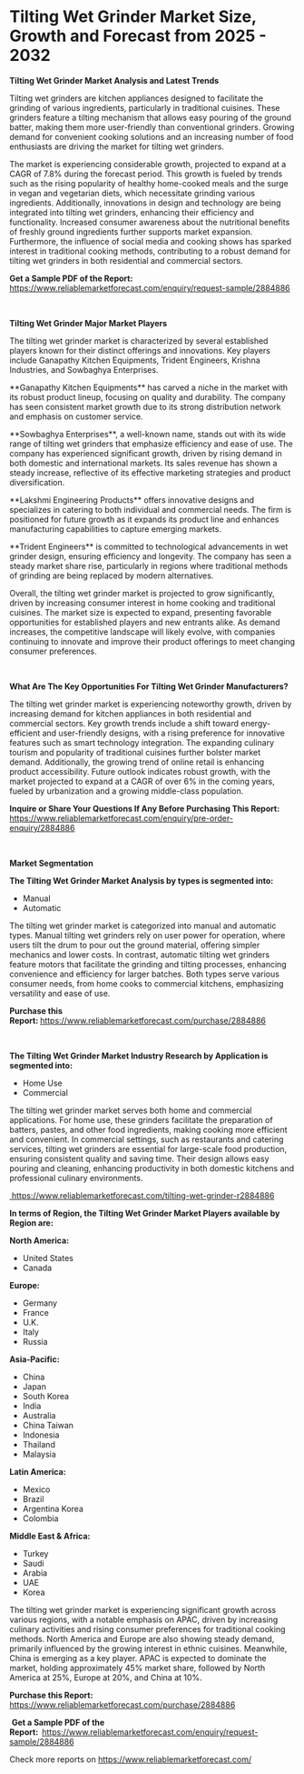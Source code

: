 <p><h1>Tilting Wet Grinder Market Size, Growth and Forecast from 2025 - 2032</h1></p><p><strong>Tilting Wet Grinder Market Analysis and Latest Trends</strong></p>
<p><p>Tilting wet grinders are kitchen appliances designed to facilitate the grinding of various ingredients, particularly in traditional cuisines. These grinders feature a tilting mechanism that allows easy pouring of the ground batter, making them more user-friendly than conventional grinders. Growing demand for convenient cooking solutions and an increasing number of food enthusiasts are driving the market for tilting wet grinders.</p><p>The market is experiencing considerable growth, projected to expand at a CAGR of 7.8% during the forecast period. This growth is fueled by trends such as the rising popularity of healthy home-cooked meals and the surge in vegan and vegetarian diets, which necessitate grinding various ingredients. Additionally, innovations in design and technology are being integrated into tilting wet grinders, enhancing their efficiency and functionality. Increased consumer awareness about the nutritional benefits of freshly ground ingredients further supports market expansion. Furthermore, the influence of social media and cooking shows has sparked interest in traditional cooking methods, contributing to a robust demand for tilting wet grinders in both residential and commercial sectors.</p></p>
<p><strong>Get a Sample PDF of the Report:&nbsp;</strong> <a href="https://www.reliablemarketforecast.com/enquiry/request-sample/2884886?utm_campaign=3370&utm_medium=2&utm_source=Github&utm_content=ia&utm_term=13032025&utm_id=tilting-wet-grinder">https://www.reliablemarketforecast.com/enquiry/request-sample/2884886</a></p>
<p>&nbsp;</p>
<p><strong>Tilting Wet Grinder Major Market Players</strong></p>
<p><p>The tilting wet grinder market is characterized by several established players known for their distinct offerings and innovations. Key players include Ganapathy Kitchen Equipments, Trident Engineers, Krishna Industries, and Sowbaghya Enterprises.</p><p>**Ganapathy Kitchen Equipments** has carved a niche in the market with its robust product lineup, focusing on quality and durability. The company has seen consistent market growth due to its strong distribution network and emphasis on customer service.</p><p>**Sowbaghya Enterprises**, a well-known name, stands out with its wide range of tilting wet grinders that emphasize efficiency and ease of use. The company has experienced significant growth, driven by rising demand in both domestic and international markets. Its sales revenue has shown a steady increase, reflective of its effective marketing strategies and product diversification.</p><p>**Lakshmi Engineering Products** offers innovative designs and specializes in catering to both individual and commercial needs. The firm is positioned for future growth as it expands its product line and enhances manufacturing capabilities to capture emerging markets.</p><p>**Trident Engineers** is committed to technological advancements in wet grinder design, ensuring efficiency and longevity. The company has seen a steady market share rise, particularly in regions where traditional methods of grinding are being replaced by modern alternatives.</p><p>Overall, the tilting wet grinder market is projected to grow significantly, driven by increasing consumer interest in home cooking and traditional cuisines. The market size is expected to expand, presenting favorable opportunities for established players and new entrants alike. As demand increases, the competitive landscape will likely evolve, with companies continuing to innovate and improve their product offerings to meet changing consumer preferences.</p></p>
<p>&nbsp;</p>
<p><strong>What Are The Key Opportunities For Tilting Wet Grinder Manufacturers?</strong></p>
<p><p>The tilting wet grinder market is experiencing noteworthy growth, driven by increasing demand for kitchen appliances in both residential and commercial sectors. Key growth trends include a shift toward energy-efficient and user-friendly designs, with a rising preference for innovative features such as smart technology integration. The expanding culinary tourism and popularity of traditional cuisines further bolster market demand. Additionally, the growing trend of online retail is enhancing product accessibility. Future outlook indicates robust growth, with the market projected to expand at a CAGR of over 6% in the coming years, fueled by urbanization and a growing middle-class population.</p></p>
<p><strong>Inquire or Share Your Questions If Any Before Purchasing This Report:</strong> <a href="https://www.reliablemarketforecast.com/enquiry/pre-order-enquiry/2884886?utm_campaign=3370&utm_medium=2&utm_source=Github&utm_content=ia&utm_term=13032025&utm_id=tilting-wet-grinder">https://www.reliablemarketforecast.com/enquiry/pre-order-enquiry/2884886</a></p>
<p>&nbsp;</p>
<p><strong>Market Segmentation</strong></p>
<p><strong>The Tilting Wet Grinder Market Analysis by types is segmented into:</strong></p>
<p><ul><li>Manual</li><li>Automatic</li></ul></p>
<p><p>The tilting wet grinder market is categorized into manual and automatic types. Manual tilting wet grinders rely on user power for operation, where users tilt the drum to pour out the ground material, offering simpler mechanics and lower costs. In contrast, automatic tilting wet grinders feature motors that facilitate the grinding and tilting processes, enhancing convenience and efficiency for larger batches. Both types serve various consumer needs, from home cooks to commercial kitchens, emphasizing versatility and ease of use.</p></p>
<p><strong>Purchase this Report:&nbsp;</strong><a href="https://www.reliablemarketforecast.com/purchase/2884886?utm_campaign=3370&utm_medium=2&utm_source=Github&utm_content=ia&utm_term=13032025&utm_id=tilting-wet-grinder">https://www.reliablemarketforecast.com/purchase/2884886</a></p>
<p>&nbsp;</p>
<p><strong>The Tilting Wet Grinder Market Industry Research by Application is segmented into:</strong></p>
<p><ul><li>Home Use</li><li>Commercial</li></ul></p>
<p><p>The tilting wet grinder market serves both home and commercial applications. For home use, these grinders facilitate the preparation of batters, pastes, and other food ingredients, making cooking more efficient and convenient. In commercial settings, such as restaurants and catering services, tilting wet grinders are essential for large-scale food production, ensuring consistent quality and saving time. Their design allows easy pouring and cleaning, enhancing productivity in both domestic kitchens and professional culinary environments.</p></p>
<p><a href="https://www.reliablemarketforecast.com/tilting-wet-grinder-r2884886?utm_campaign=3370&utm_medium=2&utm_source=Github&utm_content=ia&utm_term=13032025&utm_id=tilting-wet-grinder">&nbsp;https://www.reliablemarketforecast.com/tilting-wet-grinder-r2884886</a></p>
<p><strong>In terms of Region, the Tilting Wet Grinder Market Players available by Region are:</strong></p>
<p>
    <p> <strong> North America: </strong>
        <ul>
            <li>United States</li>
            <li>Canada</li>
        </ul>
        </p> 
    <p> <strong> Europe: </strong>
        <ul>
            <li>Germany</li>
            <li>France</li>
            <li>U.K.</li>
            <li>Italy</li>
            <li>Russia</li>
        </ul>
        </p> 
    <p> <strong> Asia-Pacific: </strong>
        <ul>
            <li>China</li>
            <li>Japan</li>
            <li>South Korea</li>
            <li>India</li>
            <li>Australia</li>
            <li>China Taiwan</li>
            <li>Indonesia</li>
            <li>Thailand</li>
            <li>Malaysia</li>
        </ul>
        </p> 
    <p> <strong> Latin America: </strong>
        <ul>
            <li>Mexico</li>
            <li>Brazil</li>
            <li>Argentina Korea</li>
            <li>Colombia</li>
        </ul>
        </p> 
    <p> <strong> Middle East & Africa: </strong>
        <ul>
            <li>Turkey</li>
            <li>Saudi</li>
            <li>Arabia</li>
            <li>UAE</li>
            <li>Korea</li>
        </ul>
    </p>
    </p>
<p><p>The tilting wet grinder market is experiencing significant growth across various regions, with a notable emphasis on APAC, driven by increasing culinary activities and rising consumer preferences for traditional cooking methods. North America and Europe are also showing steady demand, primarily influenced by the growing interest in ethnic cuisines. Meanwhile, China is emerging as a key player. APAC is expected to dominate the market, holding approximately 45% market share, followed by North America at 25%, Europe at 20%, and China at 10%.</p></p>
<p><strong>Purchase this Report: </strong><a href="https://www.reliablemarketforecast.com/purchase/2884886?utm_campaign=3370&utm_medium=2&utm_source=Github&utm_content=ia&utm_term=13032025&utm_id=tilting-wet-grinder">https://www.reliablemarketforecast.com/purchase/2884886</a></p>
<p>&nbsp;<strong>Get a Sample PDF of the Report:&nbsp;&nbsp;</strong><a href="https://www.reliablemarketforecast.com/enquiry/request-sample/2884886?utm_campaign=3370&utm_medium=2&utm_source=Github&utm_content=ia&utm_term=13032025&utm_id=tilting-wet-grinder">https://www.reliablemarketforecast.com/enquiry/request-sample/2884886</a></p>
<p><strong></strong></p>
<p>Check more reports on <a href="https://www.reliablemarketforecast.com/?utm_campaign=3370&utm_medium=2&utm_source=Github&utm_content=ia&utm_term=13032025&utm_id=tilting-wet-grinder">https://www.reliablemarketforecast.com/</a></p>